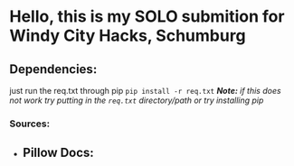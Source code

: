 # Hello, this is my SOLO submition for Windy City Hacks, Schumburg

## Dependencies:
just run the req.txt through pip
`pip install -r req.txt` ***Note:*** *if this does not work try putting in the `req.txt` directory/path or try installing pip*


### Sources:

- Pillow Docs:
    - 